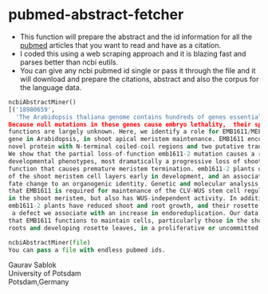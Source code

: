 # pubmed-abstract-fetcher

- This function will prepare the abstract and the id information for all the [pubmed](https://pubmed.ncbi.nlm.nih.gov) articles that you want to read and have as a citation.
- I coded this using a web scraping approach and it is blazing fast and parses better than ncbi eutils.
- You can give any ncbi pubmed id single or pass it through the file and it will download and prepare the citations, abstract and also the corpus for the language data.

```python
ncbiAbstractMiner()
[('18980659',
  'The Arabidopsis thaliana genome contains hundreds of genes essential for seed development.
Because null mutations in these genes cause embryo lethality,  their specific molecular and developmental
functions are largely unknown. Here, we identify a role for EMB1611/MEE22, an essential
gene in Arabidopsis, in shoot apical meristem maintenance. EMB1611 encodes a large,
novel protein with N-terminal coiled-coil regions and two putative transmembrane domains.
We show that the partial loss-of-function emb1611-2 mutation causes a range of pleiotropic
developmental phenotypes, most dramatically a progressive loss of shoot apical meristem
function that causes premature meristem termination. emb1611-2 plants display disorganization
of the shoot meristem cell layers early in development, and an associated stem cell
fate change to an organogenic identity. Genetic and molecular analysis indicates
that EMB1611 is required for maintenance of the CLV-WUS stem cell regulatory pathway
in the shoot meristem, but also has WUS-independent activity. In addition,
emb1611-2 plants have reduced shoot and root growth, and their rosette leaves form trichomes with extra branches,
 a defect we associate with an increase in endoreduplication. Our data indicate
that EMB1611 functions to maintain cells, particularly those in the shoot meristem,
roots and developing rosette leaves, in a proliferative or uncommitted state.')]
```

```python
ncbiAbstractMiner(file)
You can pass a file with endless pubmed ids.
```

Gaurav Sablok \
University of Potsdam \
Potsdam,Germany
